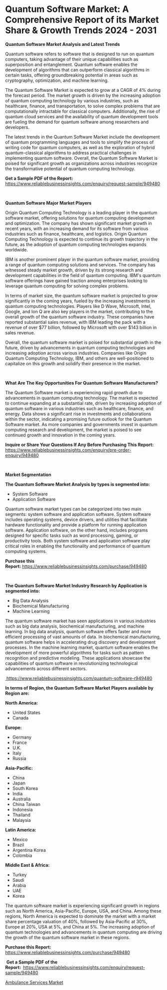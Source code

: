 <p><h1>Quantum Software Market: A Comprehensive Report of its Market Share & Growth Trends 2024 - 2031</h1></p><p><strong>Quantum Software Market Analysis and Latest Trends</strong></p>
<p><p>Quantum software refers to software that is designed to run on quantum computers, taking advantage of their unique capabilities such as superposition and entanglement. Quantum software enables the development of algorithms that can outperform classical algorithms in certain tasks, offering groundbreaking potential in areas such as cryptography, optimization, and machine learning.</p><p>The Quantum Software Market is expected to grow at a CAGR of 4% during the forecast period. The market growth is driven by the increasing adoption of quantum computing technology by various industries, such as healthcare, finance, and transportation, to solve complex problems that are computationally intractable for classical computers. Additionally, the rise of quantum cloud services and the availability of quantum development tools are fueling the demand for quantum software among researchers and developers.</p><p>The latest trends in the Quantum Software Market include the development of quantum programming languages and tools to simplify the process of writing code for quantum computers, as well as the exploration of hybrid quantum-classical algorithms to address practical challenges in implementing quantum software. Overall, the Quantum Software Market is poised for significant growth as organizations across industries recognize the transformative potential of quantum computing technology.</p></p>
<p><strong>Get a Sample PDF of the Report:&nbsp;</strong> <a href="https://www.reliablebusinessinsights.com/enquiry/request-sample/949480">https://www.reliablebusinessinsights.com/enquiry/request-sample/949480</a></p>
<p>&nbsp;</p>
<p><strong>Quantum Software Major Market Players</strong></p>
<p><p>Origin Quantum Computing Technology is a leading player in the quantum software market, offering solutions for quantum computing development and optimization. The company has shown significant market growth in recent years, with an increasing demand for its software from various industries such as finance, healthcare, and logistics. Origin Quantum Computing Technology is expected to continue its growth trajectory in the future, as the adoption of quantum computing technologies expands worldwide.</p><p>IBM is another prominent player in the quantum software market, providing a range of quantum computing solutions and services. The company has witnessed steady market growth, driven by its strong research and development capabilities in the field of quantum computing. IBM's quantum software offerings have gained traction among enterprises looking to leverage quantum computing for solving complex problems.</p><p>In terms of market size, the quantum software market is projected to grow significantly in the coming years, fueled by the increasing investments in quantum computing technologies. Players like D Wave, Microsoft, Intel, Google, and Ion Q are also key players in the market, contributing to the overall growth of the quantum software industry. These companies have reported substantial sales revenue, with IBM leading the pack with a revenue of over $77 billion, followed by Microsoft with over $143 billion in sales revenue.</p><p>Overall, the quantum software market is poised for substantial growth in the future, driven by advancements in quantum computing technologies and increasing adoption across various industries. Companies like Origin Quantum Computing Technology, IBM, and others are well-positioned to capitalize on this growth and solidify their presence in the market.</p></p>
<p>&nbsp;</p>
<p><strong>What Are The Key Opportunities For Quantum Software Manufacturers?</strong></p>
<p><p>The Quantum Software market is experiencing rapid growth due to advancements in quantum computing technology. The market is expected to continue expanding at a substantial rate, driven by increasing adoption of quantum software in various industries such as healthcare, finance, and energy. Data shows a significant rise in investments and collaborations within the sector, indicating a promising future outlook for the Quantum Software market. As more companies and governments invest in quantum computing research and development, the market is poised to see continued growth and innovation in the coming years.</p></p>
<p><strong>Inquire or Share Your Questions If Any Before Purchasing This Report:</strong> <a href="https://www.reliablebusinessinsights.com/enquiry/pre-order-enquiry/949480">https://www.reliablebusinessinsights.com/enquiry/pre-order-enquiry/949480</a></p>
<p>&nbsp;</p>
<p><strong>Market Segmentation</strong></p>
<p><strong>The Quantum Software Market Analysis by types is segmented into:</strong></p>
<p><ul><li>System Software</li><li>Application Software</li></ul></p>
<p><p>Quantum software market types can be categorized into two main segments: system software and application software. System software includes operating systems, device drivers, and utilities that facilitate hardware functionality and provide a platform for running application software. Application software, on the other hand, includes programs designed for specific tasks such as word processing, gaming, or productivity tools. Both system software and application software play critical roles in enabling the functionality and performance of quantum computing systems.</p></p>
<p><strong>Purchase this Report:&nbsp;</strong><a href="https://www.reliablebusinessinsights.com/purchase/949480">https://www.reliablebusinessinsights.com/purchase/949480</a></p>
<p>&nbsp;</p>
<p><strong>The Quantum Software Market Industry Research by Application is segmented into:</strong></p>
<p><ul><li>Big Data Analysis</li><li>Biochemical Manufacturing</li><li>Machine Learning</li></ul></p>
<p><p>The quantum software market has seen applications in various industries such as big data analysis, biochemical manufacturing, and machine learning. In big data analysis, quantum software offers faster and more efficient processing of vast amounts of data. In biochemical manufacturing, quantum software helps in accelerating drug discovery and development processes. In the machine learning market, quantum software enables the development of more powerful algorithms for tasks such as pattern recognition and predictive modeling. These applications showcase the capabilities of quantum software in revolutionizing technological advancements across different sectors.</p></p>
<p><a href="https://www.reliablebusinessinsights.com/quantum-software-r949480">&nbsp;https://www.reliablebusinessinsights.com/quantum-software-r949480</a></p>
<p><strong>In terms of Region, the Quantum Software Market Players available by Region are:</strong></p>
<p>
    <p> <strong> North America: </strong>
        <ul>
            <li>United States</li>
            <li>Canada</li>
        </ul>
        </p> 
    <p> <strong> Europe: </strong>
        <ul>
            <li>Germany</li>
            <li>France</li>
            <li>U.K.</li>
            <li>Italy</li>
            <li>Russia</li>
        </ul>
        </p> 
    <p> <strong> Asia-Pacific: </strong>
        <ul>
            <li>China</li>
            <li>Japan</li>
            <li>South Korea</li>
            <li>India</li>
            <li>Australia</li>
            <li>China Taiwan</li>
            <li>Indonesia</li>
            <li>Thailand</li>
            <li>Malaysia</li>
        </ul>
        </p> 
    <p> <strong> Latin America: </strong>
        <ul>
            <li>Mexico</li>
            <li>Brazil</li>
            <li>Argentina Korea</li>
            <li>Colombia</li>
        </ul>
        </p> 
    <p> <strong> Middle East & Africa: </strong>
        <ul>
            <li>Turkey</li>
            <li>Saudi</li>
            <li>Arabia</li>
            <li>UAE</li>
            <li>Korea</li>
        </ul>
    </p>
    </p>
<p><p>The quantum software market is experiencing significant growth in regions such as North America, Asia-Pacific, Europe, USA, and China. Among these regions, North America is expected to dominate the market with a market share percentage valuation of 40%, followed by Asia-Pacific at 30%, Europe at 20%, USA at 5%, and China at 5%. The increasing adoption of quantum technologies and advancements in quantum computing are driving the growth of the quantum software market in these regions.</p></p>
<p><strong>Purchase this Report: </strong><a href="https://www.reliablebusinessinsights.com/purchase/949480">https://www.reliablebusinessinsights.com/purchase/949480</a></p>
<p>&nbsp;<strong>Get a Sample PDF of the Report:&nbsp;&nbsp;</strong><a href="https://www.reliablebusinessinsights.com/enquiry/request-sample/949480">https://www.reliablebusinessinsights.com/enquiry/request-sample/949480</a></p>
<p><strong></strong></p>
<p><p><a href="https://github.com/dringals/Market-Research-Report-List-5/blob/main/ambulance-services-market.md">Ambulance Services Market</a></p></p>